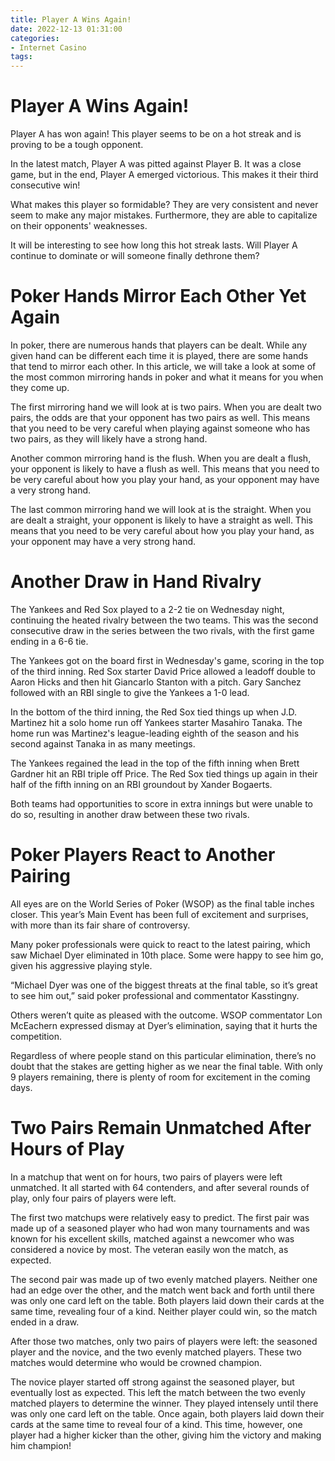 ```yaml
---
title: Player A Wins Again!
date: 2022-12-13 01:31:00
categories:
- Internet Casino
tags:
---
```



#  Player A Wins Again!

Player A has won again! This player seems to be on a hot streak and is proving to be a tough opponent.

In the latest match, Player A was pitted against Player B. It was a close game, but in the end, Player A emerged victorious. This makes it their third consecutive win!

What makes this player so formidable? They are very consistent and never seem to make any major mistakes. Furthermore, they are able to capitalize on their opponents' weaknesses.

It will be interesting to see how long this hot streak lasts. Will Player A continue to dominate or will someone finally dethrone them?

#  Poker Hands Mirror Each Other Yet Again

In poker, there are numerous hands that players can be dealt. While any given hand can be different each time it is played, there are some hands that tend to mirror each other. In this article, we will take a look at some of the most common mirroring hands in poker and what it means for you when they come up.

The first mirroring hand we will look at is two pairs. When you are dealt two pairs, the odds are that your opponent has two pairs as well. This means that you need to be very careful when playing against someone who has two pairs, as they will likely have a strong hand.

Another common mirroring hand is the flush. When you are dealt a flush, your opponent is likely to have a flush as well. This means that you need to be very careful about how you play your hand, as your opponent may have a very strong hand.

The last common mirroring hand we will look at is the straight. When you are dealt a straight, your opponent is likely to have a straight as well. This means that you need to be very careful about how you play your hand, as your opponent may have a very strong hand.

#  Another Draw in Hand Rivalry

The Yankees and Red Sox played to a 2-2 tie on Wednesday night, continuing the heated rivalry between the two teams. This was the second consecutive draw in the series between the two rivals, with the first game ending in a 6-6 tie.

The Yankees got on the board first in Wednesday's game, scoring in the top of the third inning. Red Sox starter David Price allowed a leadoff double to Aaron Hicks and then hit Giancarlo Stanton with a pitch. Gary Sanchez followed with an RBI single to give the Yankees a 1-0 lead.

In the bottom of the third inning, the Red Sox tied things up when J.D. Martinez hit a solo home run off Yankees starter Masahiro Tanaka. The home run was Martinez's league-leading eighth of the season and his second against Tanaka in as many meetings.

The Yankees regained the lead in the top of the fifth inning when Brett Gardner hit an RBI triple off Price. The Red Sox tied things up again in their half of the fifth inning on an RBI groundout by Xander Bogaerts.

Both teams had opportunities to score in extra innings but were unable to do so, resulting in another draw between these two rivals.

#  Poker Players React to Another Pairing

All eyes are on the World Series of Poker (WSOP) as the final table inches closer. This year’s Main Event has been full of excitement and surprises, with more than its fair share of controversy.

Many poker professionals were quick to react to the latest pairing, which saw Michael Dyer eliminated in 10th place. Some were happy to see him go, given his aggressive playing style.

“Michael Dyer was one of the biggest threats at the final table, so it’s great to see him out,” said poker professional and commentator Kasstingny.

Others weren’t quite as pleased with the outcome. WSOP commentator Lon McEachern expressed dismay at Dyer’s elimination, saying that it hurts the competition.

Regardless of where people stand on this particular elimination, there’s no doubt that the stakes are getting higher as we near the final table. With only 9 players remaining, there is plenty of room for excitement in the coming days.

#  Two Pairs Remain Unmatched After Hours of Play

In a matchup that went on for hours, two pairs of players were left unmatched. It all started with 64 contenders, and after several rounds of play, only four pairs of players were left.

The first two matchups were relatively easy to predict. The first pair was made up of a seasoned player who had won many tournaments and was known for his excellent skills, matched against a newcomer who was considered a novice by most. The veteran easily won the match, as expected.

The second pair was made up of two evenly matched players. Neither one had an edge over the other, and the match went back and forth until there was only one card left on the table. Both players laid down their cards at the same time, revealing four of a kind. Neither player could win, so the match ended in a draw.

After those two matches, only two pairs of players were left: the seasoned player and the novice, and the two evenly matched players. These two matches would determine who would be crowned champion.

The novice player started off strong against the seasoned player, but eventually lost as expected. This left the match between the two evenly matched players to determine the winner. They played intensely until there was only one card left on the table. Once again, both players laid down their cards at the same time to reveal four of a kind. This time, however, one player had a higher kicker than the other, giving him the victory and making him champion!
